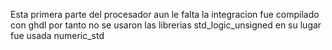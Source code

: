 Esta primera parte del procesador aun le falta la integracion fue compilado con
ghdl por tanto no se usaron las librerias std_logic_unsigned en su lugar fue usada
numeric_std
